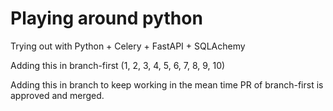 # Playing around python

Trying out with Python + Celery + FastAPI + SQLAchemy

Adding this in branch-first (1, 2, 3, 4, 5, 6, 7, 8, 9, 10)

Adding this in branch to keep working in the mean time PR of branch-first is approved and merged.
